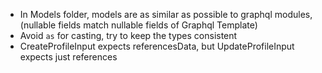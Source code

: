 - In Models folder, models are as similar as possible to graphql modules, (nullable fields match nullable fields of Graphql Template)
- Avoid `as` for casting, try to keep the types consistent
- CreateProfileInput expects referencesData, but UpdateProfileInput expects just references
